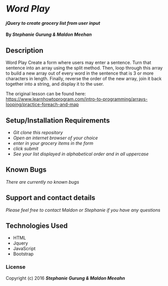 # _Word Play_

#### _jQuery to create grocery list from user input_

#### By _**Stephanie Gurung & Maldon Meehan**_

## Description

Word Play
Create a form where users may enter a sentence.
Turn that sentence into an array using the split method.
Then, loop through this array to build a new array out of every word in the sentence that is 3 or more characters in length.
Finally, reverse the order of the new array, join it back together into a string, and display it to the user.

The original lesson can be found here:
https://www.learnhowtoprogram.com/intro-to-programming/arrays-looping/practice-foreach-and-map

## Setup/Installation Requirements
* _Git clone this repository_
* _Open an internet browser of your choice_
* _enter in your grocery items in the form_
* _click submit_
* _See your list displayed in alphabetical order and in all uppercase_

## Known Bugs

_There are currently no known bugs_

## Support and contact details

_Please feel free to contact Maldon or Stephanie if you have any questions_

## Technologies Used

* HTML
* Jquery
* JavaScript
* Bootstrap

### License

Copyright (c) 2016 **_Stephanie Gurung & Maldon Meeahn_**
